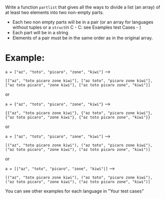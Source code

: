 Write a function `partlist` that gives all the ways to divide a list (an array) of
at least two elements into two non-empty parts.

- Each two non empty parts will be in a pair (or an array for languages without tuples or a `struct`in C - C: see Examples test Cases - ) 
- Each part will be in a string
- Elements of a pair must be in the same order as in the original array.

# Example: 

`a = ["az", "toto", "picaro", "zone", "kiwi"]` -->

`[["az", "toto picaro zone kiwi"], ["az toto", "picaro zone kiwi"], ["az toto picaro", "zone kiwi"], ["az toto picaro zone", "kiwi"]]`
 
 or
 
 `a = {"az", "toto", "picaro", "zone", "kiwi"}` -->

`{{"az", "toto picaro zone kiwi"}, {"az toto", "picaro zone kiwi"}, {"az toto picaro", "zone kiwi"}, {"az toto picaro zone", "kiwi"}}`

or
 
`a = ["az", "toto", "picaro", "zone", "kiwi"]` -->

`[("az", "toto picaro zone kiwi"), ("az toto", "picaro zone kiwi"), ("az toto picaro", "zone kiwi"), ("az toto picaro zone", "kiwi")]`

or 

`a = [|"az", "toto", "picaro", "zone", "kiwi"|]` -->

`[("az", "toto picaro zone kiwi"), ("az toto", "picaro zone kiwi"), ("az toto picaro", "zone kiwi"), ("az toto picaro zone", "kiwi")]`
 
You can see other examples for each language in "Your test cases"